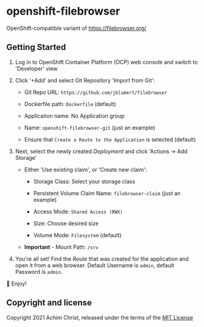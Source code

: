 # openshift-filebrowser

OpenShift-compatible variant of https://filebrowser.org/

## Getting Started

1. Log in to OpenShift Container Platform (OCP) web console and switch to 'Developer' view

2. Click '+Add' and select Git Repository 'Import from Git':

   -  Git Repo URL: `https://github.com/jblumert/filebrowser`

   -  Dockerfile path: `Dockerfile` (default)

   -  Application name: No Application group

   -  Name: `openshift-filebrowser-git` (just an example)

   -  Ensure that `Create a Route to the Application` is selected (default)

3. Next, select the newly created _Deployment_ and click 'Actions → Add Storage'

   - Either 'Use existing claim', or 'Create new claim':

       -   Storage Class: Select your storage class

       -   Persistent Volume Claim Name: `filebrowser-claim` (just an example)

       -   Access Mode: `Shared Access (RWX)`

       -   Size: Choose desired size

       -   Volume Mode: `Filesystem` (default)

   - **Important** - Mount Path: `/srv`

4. You're all set! Find the _Route_ that was created for the application and open it from a web browser. Default Username is `admin`, default Password is `admin`.

🚀 Enjoy!

## Copyright and license

Copyright 2021 Achim Christ, released under the terms of the [MIT License](LICENSE)

